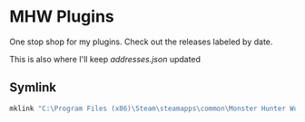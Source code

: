 # MHW Plugins

One stop shop for my plugins. Check out the releases labeled by date.

This is also where I'll keep _addresses.json_ updated

## Symlink

```cmd
mklink "C:\Program Files (x86)\Steam\steamapps\common\Monster Hunter World\nativePC\plugins\config\addresses.json" "%cd%\addresses.json"

```
